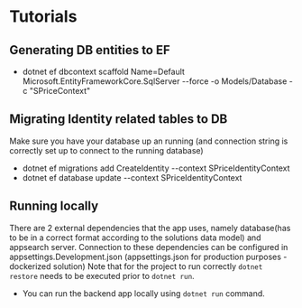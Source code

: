 # Tutorials

## Generating DB entities to EF

- dotnet ef dbcontext scaffold Name=Default Microsoft.EntityFrameworkCore.SqlServer --force -o Models/Database -c "SPriceContext"

## Migrating Identity related tables to DB
Make sure you have your database up an running (and connection string is correctly set up to connect to the running database)

- dotnet ef migrations add CreateIdentity --context SPriceIdentityContext
- dotnet ef database update --context SPriceIdentityContext

## Running locally
There are 2 external dependencies that the app uses, namely database(has to be in a correct format according to the solutions data model) and appsearch server. Connection to these dependencies can be configured in appsettings.Development.json (appsettings.json for production purposes - dockerized solution)
Note that for the project to run correctly `dotnet restore` needs to be executed prior to `dotnet run`.

- You can run the backend app locally using `dotnet run` command.